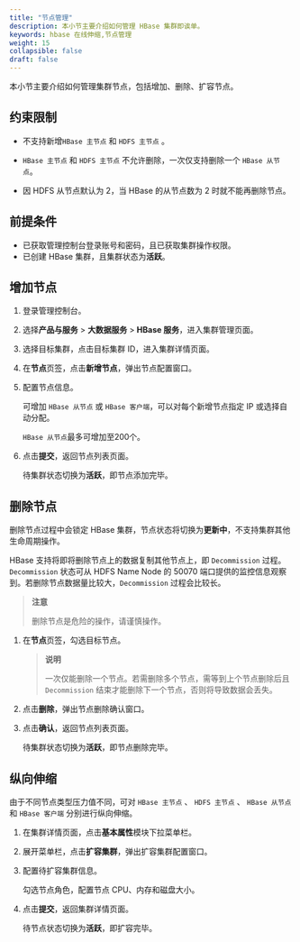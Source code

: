 ```yaml
---
title: "节点管理"
description: 本小节主要介绍如何管理 HBase 集群即诶单。 
keywords: hbase 在线伸缩,节点管理
weight: 15
collapsible: false
draft: false
---
```


本小节主要介绍如何管理集群节点，包括增加、删除、扩容节点。

## 约束限制

- 不支持新增`HBase 主节点` 和 `HDFS 主节点` 。
  
- `HBase 主节点` 和 `HDFS 主节点` 不允许删除，一次仅支持删除一个 `HBase 从节点`。
  
- 因 HDFS 从节点默认为 2，当 HBase 的从节点数为 2 时就不能再删除节点。

## 前提条件

- 已获取管理控制台登录账号和密码，且已获取集群操作权限。
- 已创建 HBase 集群，且集群状态为**活跃**。

## 增加节点

1. 登录管理控制台。
2. 选择**产品与服务** > **大数据服务** > **HBase 服务**，进入集群管理页面。
3. 选择目标集群，点击目标集群 ID，进入集群详情页面。
4. 在**节点**页签，点击**新增节点**，弹出节点配置窗口。
5. 配置节点信息。

   可增加 `HBase 从节点` 或 `HBase 客户端`，可以对每个新增节点指定 IP 或选择自动分配。

   `HBase 从节点`最多可增加至200个。

6. 点击**提交**，返回节点列表页面。

   待集群状态切换为**活跃**，即节点添加完毕。

## 删除节点

删除节点过程中会锁定 HBase 集群，节点状态将切换为**更新中**，不支持集群其他生命周期操作。

HBase 支持将即将删除节点上的数据复制其他节点上，即 `Decommission` 过程。`Decommission` 状态可从 HDFS Name Node 的 50070 端口提供的监控信息观察到。若删除节点数据量比较大，`Decommission` 过程会比较长。

> **注意**
>
> 删除节点是危险的操作，请谨慎操作。

1. 在**节点**页签，勾选目标节点。

   > **说明**
   >
   >一次仅能删除一个节点。若需删除多个节点，需等到上个节点删除后且 `Decommission` 结束才能删除下一个节点，否则将导致数据会丢失。

2. 点击**删除**，弹出节点删除确认窗口。
3. 点击**确认**，返回节点列表页面。

   待集群状态切换为**活跃**，即节点删除完毕。

## 纵向伸缩

由于不同节点类型压力值不同，可对 `HBase 主节点` 、 `HDFS 主节点` 、 `HBase 从节点` 和 `HBase 客户端` 分别进行纵向伸缩。

1. 在集群详情页面，点击**基本属性**模块下拉菜单栏。
2. 展开菜单栏，点击**扩容集群**，弹出扩容集群配置窗口。
3. 配置待扩容集群信息。

    勾选节点角色，配置节点 CPU、内存和磁盘大小。

4. 点击**提交**，返回集群详情页面。

   待节点状态切换为**活跃**，即扩容完毕。
